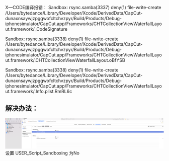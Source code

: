 X—CODE编译报错：
Sandbox: rsync.samba(3337) deny(1) file-write-create /Users/bytedance/Library/Developer/Xcode/DerivedData/CapCut-dunaxnsaywjzpggwofcltchvzpyr/Build/Products/Debug-iphonesimulator/CapCut.app/Frameworks/CHTCollectionViewWaterfallLayout.framework/_CodeSignature

Sandbox: rsync.samba(3338) deny(1) file-write-create /Users/bytedance/Library/Developer/Xcode/DerivedData/CapCut-dunaxnsaywjzpggwofcltchvzpyr/Build/Products/Debug-iphonesimulator/CapCut.app/Frameworks/CHTCollectionViewWaterfallLayout.framework/.CHTCollectionViewWaterfallLayout.oBfYSB

Sandbox: rsync.samba(3338) deny(1) file-write-create /Users/bytedance/Library/Developer/Xcode/DerivedData/CapCut-dunaxnsaywjzpggwofcltchvzpyr/Build/Products/Debug-iphonesimulator/CapCut.app/Frameworks/CHTCollectionViewWaterfallLayout.framework/.Info.plist.RmRL6c


## 解决办法：
![](./src/qa_1.png)
设置 USER_Script_Sandboxing 为No

